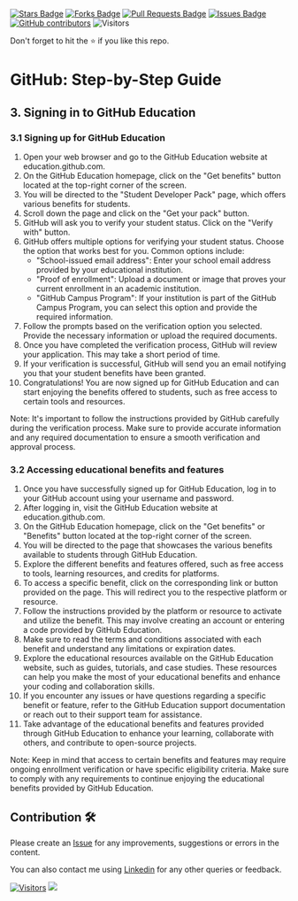 <a href="https://github.com/drshahizan/learn-github/stargazers"><img src="https://img.shields.io/github/stars/drshahizan/learn-github" alt="Stars Badge"/></a>
<a href="https://github.com/drshahizan/learn-github/network/members"><img src="https://img.shields.io/github/forks/drshahizan/learn-github" alt="Forks Badge"/></a>
<a href="https://github.com/drshahizan/learn-github/pulls"><img src="https://img.shields.io/github/issues-pr/drshahizan/learn-github" alt="Pull Requests Badge"/></a>
<a href="https://github.com/drshahizan/learn-github/issues"><img src="https://img.shields.io/github/issues/drshahizan/learn-github" alt="Issues Badge"/></a>
<a href="https://github.com/drshahizan/learn-github/graphs/contributors"><img alt="GitHub contributors" src="https://img.shields.io/github/contributors/drshahizan/learn-github?color=2b9348"></a>
![Visitors](https://api.visitorbadge.io/api/visitors?path=https%3A%2F%2Fgithub.com%2Fdrshahizan%2Flearn-github&labelColor=%23d9e3f0&countColor=%23697689&style=flat)

Don't forget to hit the :star: if you like this repo.

# GitHub: Step-by-Step Guide

## 3. Signing in to GitHub Education

### 3.1 Signing up for GitHub Education
1. Open your web browser and go to the GitHub Education website at education.github.com.
2. On the GitHub Education homepage, click on the "Get benefits" button located at the top-right corner of the screen.
3. You will be directed to the "Student Developer Pack" page, which offers various benefits for students.
4. Scroll down the page and click on the "Get your pack" button.
5. GitHub will ask you to verify your student status. Click on the "Verify with" button.
6. GitHub offers multiple options for verifying your student status. Choose the option that works best for you. Common options include:
   - "School-issued email address": Enter your school email address provided by your educational institution.
   - "Proof of enrollment": Upload a document or image that proves your current enrollment in an academic institution.
   - "GitHub Campus Program": If your institution is part of the GitHub Campus Program, you can select this option and provide the required information.
7. Follow the prompts based on the verification option you selected. Provide the necessary information or upload the required documents.
8. Once you have completed the verification process, GitHub will review your application. This may take a short period of time.
9. If your verification is successful, GitHub will send you an email notifying you that your student benefits have been granted.
10. Congratulations! You are now signed up for GitHub Education and can start enjoying the benefits offered to students, such as free access to certain tools and resources.

Note: It's important to follow the instructions provided by GitHub carefully during the verification process. Make sure to provide accurate information and any required documentation to ensure a smooth verification and approval process.

### 3.2 Accessing educational benefits and features

1. Once you have successfully signed up for GitHub Education, log in to your GitHub account using your username and password.
2. After logging in, visit the GitHub Education website at education.github.com.
3. On the GitHub Education homepage, click on the "Get benefits" or "Benefits" button located at the top-right corner of the screen.
4. You will be directed to the page that showcases the various benefits available to students through GitHub Education.
5. Explore the different benefits and features offered, such as free access to tools, learning resources, and credits for platforms.
6. To access a specific benefit, click on the corresponding link or button provided on the page. This will redirect you to the respective platform or resource.
7. Follow the instructions provided by the platform or resource to activate and utilize the benefit. This may involve creating an account or entering a code provided by GitHub Education.
8. Make sure to read the terms and conditions associated with each benefit and understand any limitations or expiration dates.
9. Explore the educational resources available on the GitHub Education website, such as guides, tutorials, and case studies. These resources can help you make the most of your educational benefits and enhance your coding and collaboration skills.
10. If you encounter any issues or have questions regarding a specific benefit or feature, refer to the GitHub Education support documentation or reach out to their support team for assistance.
11. Take advantage of the educational benefits and features provided through GitHub Education to enhance your learning, collaborate with others, and contribute to open-source projects.

Note: Keep in mind that access to certain benefits and features may require ongoing enrollment verification or have specific eligibility criteria. Make sure to comply with any requirements to continue enjoying the educational benefits provided by GitHub Education.
## Contribution 🛠️
Please create an [Issue](https://github.com/drshahizan/learn-github/issues) for any improvements, suggestions or errors in the content.

You can also contact me using [Linkedin](https://www.linkedin.com/in/drshahizan/) for any other queries or feedback.

[![Visitors](https://api.visitorbadge.io/api/visitors?path=https%3A%2F%2Fgithub.com%2Fdrshahizan&labelColor=%23697689&countColor=%23555555&style=plastic)](https://visitorbadge.io/status?path=https%3A%2F%2Fgithub.com%2Fdrshahizan)
![](https://hit.yhype.me/github/profile?user_id=81284918)
